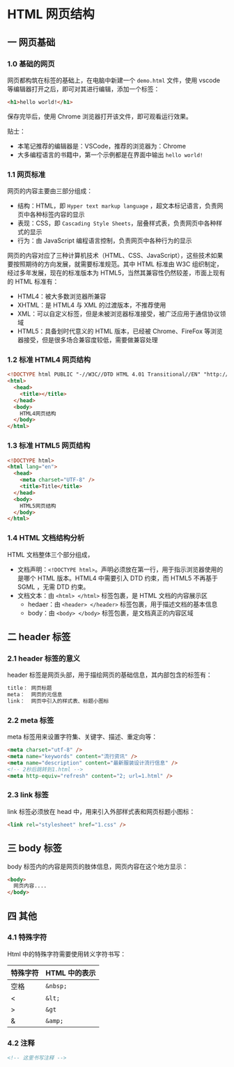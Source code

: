 # HTML 网页结构

## 一 网页基础

### 1.0 基础的网页

网页都构筑在标签的基础上，在电脑中新建一个 `demo.html` 文件，使用 vscode 等编辑器打开之后，即可对其进行编辑，添加一个标签：

```html
<h1>hello world!</h1>
```

保存完毕后，使用 Chrome 浏览器打开该文件，即可观看运行效果。

贴士：

- 本笔记推荐的编辑器是：VSCode，推荐的浏览器为：Chrome
- 大多编程语言的书籍中，第一个示例都是在界面中输出 `hello world!`

### 1.1 网页标准

网页的内容主要由三部分组成：

- 结构：HTML，即 `Hyper text markup language` ，超文本标记语言，负责网页中各种标签内容的显示
- 表现：CSS，即 `Cascading Style Sheets`，层叠样式表，负责网页中各种样式的显示
- 行为：由 JavaScript 编程语言控制，负责网页中各种行为的显示

网页的内容对应了三种计算机技术（HTML、CSS、JavaScript），这些技术如果要按照期待的方向发展，就需要标准规范。其中 HTML 标准由 W3C 组织制定，经过多年发展，现在的标准版本为 HTML5，当然其兼容性仍然较差，市面上现有的 HTML 标准有：

- HTML4：被大多数浏览器所兼容
- XHTML：是 HTML4 与 XML 的过渡版本，不推荐使用
- XML：可以自定义标签，但是未被浏览器标准接受，被广泛应用于通信协议领域
- HTML5：具备划时代意义的 HTML 版本，已经被 Chrome、FireFox 等浏览器接受，但是很多场合兼容度较低，需要做兼容处理

### 1.2 标准 HTML4 网页结构

```html
<!DOCTYPE html PUBLIC "-//W3C//DTD HTML 4.01 Transitional//EN" "http://www.w3.org/TR/html4/loose.dtd">
<html>
  <head>
    <title></title>
  </head>
  <body>
    HTML4网页结构
  </body>
</html>
```

### 1.3 标准 HTML5 网页结构

```html
<!DOCTYPE html>
<html lang="en">
  <head>
    <meta charset="UTF-8" />
    <title>Title</title>
  </head>
  <body>
    HTML5网页结构
  </body>
</html>
```

### 1.4 HTML 文档结构分析

HTML 文档整体三个部分组成，

- 文档声明：`<!DOCTYPE html>`。声明必须放在第一行，用于指示浏览器使用的是哪个 HTML 版本。HTML4 中需要引入 DTD 约束，而 HTML5 不再基于 SGML ，无需 DTD 约束。
- 文档文本：由 `<html> </html>` 标签包裹，是 HTML 文档的内容展示区
  - hedaer：由 `<header> </header>` 标签包裹，用于描述文档的基本信息
  - body：由 `<body> </body>` 标签包裹，是文档真正的内容区域

## 二 header 标签

### 2.1 header 标签的意义

header 标签是网页头部，用于描绘网页的基础信息，其内部包含的标签有：

```txt
title： 网页标题
meta：  网页的元信息
link：  网页中引入的样式表、标题小图标
```

### 2.2 meta 标签

meta 标签用来设置字符集、关键字、描述、重定向等：

```html
<meta charset="utf-8" />
<meta name="keywords" content="流行资讯" />
<meta name="description" content="最新服装设计流行信息" />
<!-- 2秒后跳转到1.html -->
<meta http-equiv="refresh" content="2; url=1.html" />
```

### 2.3 link 标签

link 标签必须放在 head 中，用来引入外部样式表和网页标题小图标：

```html
<link rel="stylesheet" href="1.css" />
```

## 三 body 标签

body 标签内的内容是网页的肢体信息，网页内容在这个地方显示：

```html
<body>
  网页内容....
</body>
```

## 四 其他

### 4.1 特殊字符

Html 中的特殊字符需要使用转义字符书写：

| 特殊字符 | HTML 中的表示 |
| -------- | ------------- |
| 空格     | `&nbsp;`      |
| <        | `&lt;`        |
| >        | `&gt`         |
| &        | `&amp;`       |

### 4.2 注释

```html
<!-- 这里书写注释 -->
```
